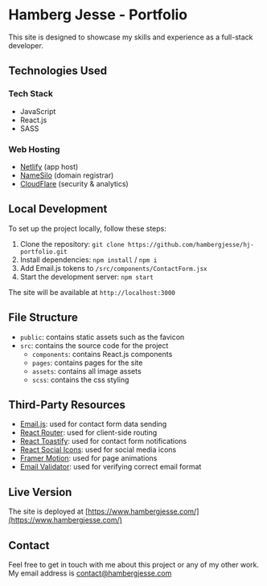 # Hamberg Jesse - Portfolio

This site is designed to showcase my skills and experience as a full-stack developer.

## Technologies Used

### Tech Stack

- JavaScript
- React.js
- SASS

### Web Hosting

- [Netlify](https://www.netlify.com/) (app host)
- [NameSilo](https://www.namesilo.com/) (domain registrar)
- [CloudFlare](https://www.cloudflare.com/) (security & analytics)

## Local Development

To set up the project locally, follow these steps:

1. Clone the repository: `git clone https://github.com/hambergjesse/hj-portfolio.git`
2. Install dependencies: `npm install` / `npm i`
3. Add Email.js tokens to `/src/components/ContactForm.jsx`
4. Start the development server: `npm start`

The site will be available at `http://localhost:3000`

## File Structure

- `public`: contains static assets such as the favicon
- `src`: contains the source code for the project
  - `components`: contains React.js components
  - `pages`: contains pages for the site
  - `assets`: contains all image assets
  - `scss`: contains the css styling

## Third-Party Resources

- [Email.js](https://www.emailjs.com/): used for contact form data sending
- [React Router](https://reactrouter.com/): used for client-side routing
- [React Toastify](https://www.npmjs.com/package/react-toastify): used for contact form notifications
- [React Social Icons](https://www.npmjs.com/package/react-social-icons): used for social media icons
- [Framer Motion](https://www.framer.com/docs/): used for page animations
- [Email Validator](https://www.npmjs.com/package/email-validator): used for verifying correct email format

## Live Version

The site is deployed at [https://www.hambergjesse.com/](https://www.hambergjesse.com/)

## Contact

Feel free to get in touch with me about this project or any of my other work. My email address is [contact@hambergjesse.com](mailto:contact@hambergjesse.com)
